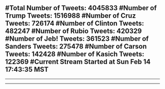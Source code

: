 #Total Number of Tweets: 4045833 
#Number of Trump Tweets: 1516988
#Number of Cruz Tweets: 726174
#Number of Clinton Tweets: 482247
#Number of Rubio Tweets: 420329
#Number of Jeb! Tweets: 361523
#Number of Sanders Tweets: 275478
#Number of Carson Tweets: 142428
#Number of Kasich Tweets: 122369
#Current Stream Started at Sun Feb 14 17:43:35 MST
---
---
---

